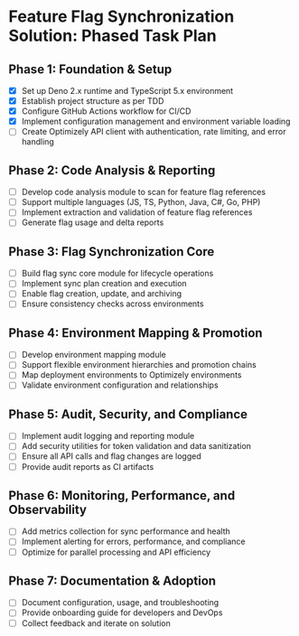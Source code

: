 # Feature Flag Synchronization Solution: Phased Task Plan

## Phase 1: Foundation & Setup
- [x] Set up Deno 2.x runtime and TypeScript 5.x environment
- [x] Establish project structure as per TDD
- [x] Configure GitHub Actions workflow for CI/CD
- [x] Implement configuration management and environment variable loading
- [ ] Create Optimizely API client with authentication, rate limiting, and error handling

## Phase 2: Code Analysis & Reporting
- [ ] Develop code analysis module to scan for feature flag references
- [ ] Support multiple languages (JS, TS, Python, Java, C#, Go, PHP)
- [ ] Implement extraction and validation of feature flag references
- [ ] Generate flag usage and delta reports

## Phase 3: Flag Synchronization Core
- [ ] Build flag sync core module for lifecycle operations
- [ ] Implement sync plan creation and execution
- [ ] Enable flag creation, update, and archiving
- [ ] Ensure consistency checks across environments

## Phase 4: Environment Mapping & Promotion
- [ ] Develop environment mapping module
- [ ] Support flexible environment hierarchies and promotion chains
- [ ] Map deployment environments to Optimizely environments
- [ ] Validate environment configuration and relationships

## Phase 5: Audit, Security, and Compliance
- [ ] Implement audit logging and reporting module
- [ ] Add security utilities for token validation and data sanitization
- [ ] Ensure all API calls and flag changes are logged
- [ ] Provide audit reports as CI artifacts

## Phase 6: Monitoring, Performance, and Observability
- [ ] Add metrics collection for sync performance and health
- [ ] Implement alerting for errors, performance, and compliance
- [ ] Optimize for parallel processing and API efficiency

## Phase 7: Documentation & Adoption
- [ ] Document configuration, usage, and troubleshooting
- [ ] Provide onboarding guide for developers and DevOps
- [ ] Collect feedback and iterate on solution
